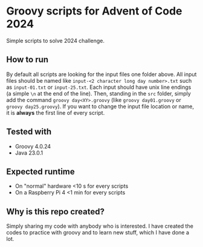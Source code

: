 # Groovy scripts for Advent of Code 2024

Simple scripts to solve 2024 challenge.

## How to run

By default all scripts are looking for the input files one folder above. All input files should be named like `input-<2 character long day number>.txt` such as `input-01.txt` or `input-25.txt`. 
Each input should have unix line endings (a simple `\n` at the end of the line). Then, standing in the `src` folder, simply add the command `groovy day<XY>.groovy` (like `groovy day01.groovy` or
`groovy day25.groovy`). If you want to change the input file location or name, it is __always__ the first line of every script.

## Tested with
* Groovy 4.0.24
* Java 23.0.1

## Expected runtime
* On "normal" hardware <10 s for every scripts
* On a Raspberry Pi 4 <1 min for every scripts

## Why is this repo created?
Simply sharing my code with anybody who is interested. I have created the codes to practice with groovy and to learn new stuff, which I have done a lot.
